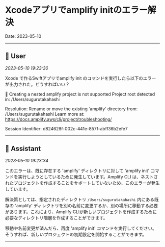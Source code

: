 # Xcodeアプリでamplify initのエラー解決

Date: 2023-05-10

---

## 👤 User
*2023-05-10 19:23:30*

Xcode で作るSwiftアプリでamplify init のコマンドを実行したら以下のエラーが出力された。どうすればいい？

🛑 Creating a nested amplify project is not supported
Project root detected in: /Users/sugurutakahashi

Resolution: Rename or move the existing 'amplify' directory from: /Users/sugurutakahashi
Learn more at: https://docs.amplify.aws/cli/project/troubleshooting/

Session Identifier: d824628f-002c-441e-857f-abff36b2efe7

---

## 🤖 Assistant
*2023-05-10 19:23:34*

このエラーは、既に存在する 'amplify' ディレクトリに対して 'amplify init' コマンドを実行しようとしているために発生しています。Amplify CLI は、ネストされたプロジェクトを作成することをサポートしていないため、このエラーが発生しています。

解決策としては、指定されたディレクトリ `/Users/sugurutakahashi` 内にある既存の 'amplify' ディレクトリを別の名前に変更するか、別の場所に移動する必要があります。これにより、Amplify CLIが新しいプロジェクトを作成するために必要なディレクトリ階層を作成することができます。

移動や名前変更が済んだら、再度 'amplify init' コマンドを実行してください。そうすれば、新しいプロジェクトの初期設定を開始することができます。

---
